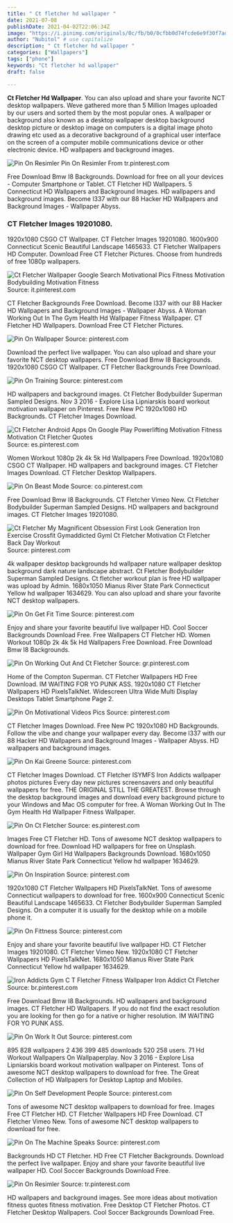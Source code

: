 ```yaml
---
title: " Ct fletcher hd wallpaper "
date: 2021-07-08
publishDate: 2021-04-02T22:06:34Z
image: "https://i.pinimg.com/originals/0c/fb/b0/0cfbb0d74fcde6e9f30f7ad7915ef9c8.jpg"
author: "Nubitol" # use capitalize
description: " Ct fletcher hd wallpaper "
categories: ["Wallpapers"]
tags: ["phone"]
keywords: "Ct fletcher hd wallpaper"
draft: false

---
```



**Ct Fletcher Hd Wallpaper**. You can also upload and share your favorite NCT desktop wallpapers. Weve gathered more than 5 Million Images uploaded by our users and sorted them by the most popular ones. A wallpaper or background also known as a desktop wallpaper desktop background desktop picture or desktop image on computers is a digital image photo drawing etc used as a decorative background of a graphical user interface on the screen of a computer mobile communications device or other electronic device. HD wallpapers and background images.

![Pin On Resimler](https://i.pinimg.com/originals/0c/fb/b0/0cfbb0d74fcde6e9f30f7ad7915ef9c8.jpg "Pin On Resimler")
Pin On Resimler From tr.pinterest.com


Free Download Bmw I8 Backgrounds. Download for free on all your devices - Computer Smartphone or Tablet. CT Fletcher HD Wallpapers. 5 Connecticut HD Wallpapers and Background Images. HD wallpapers and background images. Become l337 with our 88 Hacker HD Wallpapers and Background Images - Wallpaper Abyss.

### CT Fletcher Images 19201080.

1920x1080 CSGO CT Wallpaper. CT Fletcher Images 19201080. 1600x900 Connecticut Scenic Beautiful Landscape 1465633. CT Fletcher Wallpapers HD Computer. Download Free CT Fletcher Pictures. Choose from hundreds of free 1080p wallpapers.


![Ct Fletcher Wallpaper Google Search Motivational Pics Fitness Motivation Bodybuilding Motivation Fitness](https://i.pinimg.com/originals/1a/18/0e/1a180edb3b49e2b0d36ef82515d5def7.jpg "Ct Fletcher Wallpaper Google Search Motivational Pics Fitness Motivation Bodybuilding Motivation Fitness")
Source: it.pinterest.com

CT Fletcher Backgrounds Free Download. Become l337 with our 88 Hacker HD Wallpapers and Background Images - Wallpaper Abyss. A Woman Working Out In The Gym Health Hd Wallpaper Fitness Wallpaper. CT Fletcher HD Wallpapers. Download Free CT Fletcher Pictures.

![Pin On Wallpaper](https://i.pinimg.com/474x/93/ef/d3/93efd36e20d7a066f91bfbb1d10be550.jpg "Pin On Wallpaper")
Source: pinterest.com

Download the perfect live wallpaper. You can also upload and share your favorite NCT desktop wallpapers. Free Download Bmw I8 Backgrounds. 1920x1080 CSGO CT Wallpaper. CT Fletcher Backgrounds Free Download.

![Pin On Training](https://i.pinimg.com/originals/24/bb/52/24bb52b00c140a19f2329d6c8c7e5ef3.jpg "Pin On Training")
Source: pinterest.com

HD wallpapers and background images. Ct Fletcher Bodybuilder Superman Sampled Designs. Nov 3 2016 - Explore Lisa Lipniarskis board workout motivation wallpaper on Pinterest. Free New PC 1920x1080 HD Backgrounds. CT Fletcher Images Download.

![Ct Fletcher Android Apps On Google Play Powerlifting Motivation Fitness Motivation Ct Fletcher Quotes](https://i.pinimg.com/originals/1e/95/14/1e95146b86da4f6b2e831038731cadba.png "Ct Fletcher Android Apps On Google Play Powerlifting Motivation Fitness Motivation Ct Fletcher Quotes")
Source: es.pinterest.com

Women Workout 1080p 2k 4k 5k Hd Wallpapers Free Download. 1920x1080 CSGO CT Wallpaper. HD wallpapers and background images. CT Fletcher Images Download. CT Fletcher Desktop Wallpapers.

![Pin On Beast Mode](https://i.pinimg.com/originals/99/8b/28/998b28c0aff04dcc69f31fb92a0440aa.jpg "Pin On Beast Mode")
Source: co.pinterest.com

Free Download Bmw I8 Backgrounds. CT Fletcher Vimeo New. Ct Fletcher Bodybuilder Superman Sampled Designs. HD wallpapers and background images. CT Fletcher Images 19201080.

![Ct Fletcher My Magnificent Obsession First Look Generation Iron Exercise Crossfit Gymaddicted Gyml Ct Fletcher Motivation Ct Fletcher Back Day Workout](https://i.pinimg.com/originals/4c/82/ee/4c82eed7f94d0fcfa8e5901d6cf9d4c8.jpg "Ct Fletcher My Magnificent Obsession First Look Generation Iron Exercise Crossfit Gymaddicted Gyml Ct Fletcher Motivation Ct Fletcher Back Day Workout")
Source: pinterest.com

4k wallpaper desktop backgrounds hd wallpaper nature wallpaper desktop background dark nature landscape abstract. Ct Fletcher Bodybuilder Superman Sampled Designs. Ct fletcher workout plan is free HD wallpaper was upload by Admin. 1680x1050 Mianus River State Park Connecticut Yellow hd wallpaper 1634629. You can also upload and share your favorite NCT desktop wallpapers.

![Pin On Get Fit Time](https://i.pinimg.com/originals/56/7f/a4/567fa470970ec624e2daf6c489b8d25c.jpg "Pin On Get Fit Time")
Source: pinterest.com

Enjoy and share your favorite beautiful live wallpaper HD. Cool Soccer Backgrounds Download Free. Free Wallpapers CT Fletcher HD. Women Workout 1080p 2k 4k 5k Hd Wallpapers Free Download. Free Download Bmw I8 Backgrounds.

![Pin On Working Out And Ct Fletcher](https://i.pinimg.com/originals/2d/2d/ca/2d2dcaa3c5d18b68eb6827e04eb13bfd.jpg "Pin On Working Out And Ct Fletcher")
Source: gr.pinterest.com

Home of the Compton Superman. CT Fletcher Wallpapers HD Free Download. IM WAITING FOR YO PUNK ASS. 1920x1080 CT Fletcher Wallpapers HD PixelsTalkNet. Widescreen Ultra Wide Multi Display Desktops Tablet Smartphone Page 2.

![Pin On Motivational Videos Pics](https://i.pinimg.com/originals/c8/01/1c/c8011c20b64fd969aaf63df3f0a71ddd.jpg "Pin On Motivational Videos Pics")
Source: pinterest.com

CT Fletcher Images Download. Free New PC 1920x1080 HD Backgrounds. Follow the vibe and change your wallpaper every day. Become l337 with our 88 Hacker HD Wallpapers and Background Images - Wallpaper Abyss. HD wallpapers and background images.

![Pin On Kai Greene](https://i.pinimg.com/originals/1c/52/41/1c5241629c788978116e3801d5849832.jpg "Pin On Kai Greene")
Source: pinterest.com

CT Fletcher Images Download. CT Fletcher ISYMFS Iron Addicts wallpaper photos pictures Every day new pictures screensavers and only beautiful wallpapers for free. THE ORIGINAL STILL THE GREATEST. Browse through the desktop background images and download every background picture to your Windows and Mac OS computer for free. A Woman Working Out In The Gym Health Hd Wallpaper Fitness Wallpaper.

![Pin On Ct Fletcher](https://i.pinimg.com/originals/eb/67/19/eb6719c6e2bb1957c77408552b1e6cc0.jpg "Pin On Ct Fletcher")
Source: es.pinterest.com

Images Free CT Fletcher HD. Tons of awesome NCT desktop wallpapers to download for free. Download HD wallpapers for free on Unsplash. Wallpaper Gym Girl Hd Wallpapers Backgrounds Download. 1680x1050 Mianus River State Park Connecticut Yellow hd wallpaper 1634629.

![Pin On Inspiration](https://i.pinimg.com/originals/ba/40/b7/ba40b73238597f2c883205a87f9e6106.jpg "Pin On Inspiration")
Source: pinterest.com

1920x1080 CT Fletcher Wallpapers HD PixelsTalkNet. Tons of awesome Connecticut wallpapers to download for free. 1600x900 Connecticut Scenic Beautiful Landscape 1465633. Ct Fletcher Bodybuilder Superman Sampled Designs. On a computer it is usually for the desktop while on a mobile phone it.

![Pin On Fittness](https://i.pinimg.com/originals/7b/8b/58/7b8b58b753da0cc5a71b13498496fbdd.jpg "Pin On Fittness")
Source: pinterest.com

Enjoy and share your favorite beautiful live wallpaper HD. CT Fletcher Images 19201080. CT Fletcher Vimeo New. 1920x1080 CT Fletcher Wallpapers HD PixelsTalkNet. 1680x1050 Mianus River State Park Connecticut Yellow hd wallpaper 1634629.

![Iron Addicts Gym C T Fletcher Fitness Wallpaper Iron Addict Ct Fletcher](https://i.pinimg.com/originals/2f/d6/bb/2fd6bbb60a075816f013ded324cbc81c.jpg "Iron Addicts Gym C T Fletcher Fitness Wallpaper Iron Addict Ct Fletcher")
Source: br.pinterest.com

Free Download Bmw I8 Backgrounds. HD wallpapers and background images. CT Fletcher HD Wallpapers. If you do not find the exact resolution you are looking for then go for a native or higher resolution. IM WAITING FOR YO PUNK ASS.

![Pin On Work It Out](https://i.pinimg.com/originals/bb/37/cd/bb37cd9d117b65dac5af2a26b1995f53.jpg "Pin On Work It Out")
Source: pinterest.com

895 828 wallpapers 2 436 399 485 downloads 520 258 users. 71 Hd Workout Wallpapers On Wallpaperplay. Nov 3 2016 - Explore Lisa Lipniarskis board workout motivation wallpaper on Pinterest. Tons of awesome NCT desktop wallpapers to download for free. The Great Collection of HD Wallpapers for Desktop Laptop and Mobiles.

![Pin On Self Development People](https://i.pinimg.com/originals/97/c3/6c/97c36ccc29c781104b30bc4b03187b8a.jpg "Pin On Self Development People")
Source: pinterest.com

Tons of awesome NCT desktop wallpapers to download for free. Images Free CT Fletcher HD. CT Fletcher Wallpapers HD Free Download. CT Fletcher Vimeo New. Tons of awesome NCT desktop wallpapers to download for free.

![Pin On The Machine Speaks](https://i.pinimg.com/originals/77/36/fc/7736fc1fbddcb3426855d515b51fb510.jpg "Pin On The Machine Speaks")
Source: pinterest.com

Backgrounds HD CT Fletcher. HD Free CT Fletcher Backgrounds. Download the perfect live wallpaper. Enjoy and share your favorite beautiful live wallpaper HD. Cool Soccer Backgrounds Download Free.

![Pin On Resimler](https://i.pinimg.com/originals/0c/fb/b0/0cfbb0d74fcde6e9f30f7ad7915ef9c8.jpg "Pin On Resimler")
Source: tr.pinterest.com

HD wallpapers and background images. See more ideas about motivation fitness quotes fitness motivation. Free Desktop CT Fletcher Photos. CT Fletcher Desktop Wallpapers. Cool Soccer Backgrounds Download Free.


